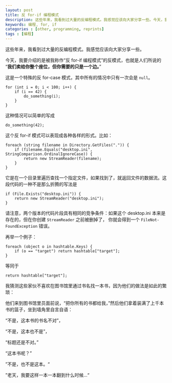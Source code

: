 ```yaml
---
layout: post
title: 反 for-if 编程模式
description: 这些年来，我看到过大量的反编程模式。我感觉应该向大家分享一些。今天，我要介绍的是被我称作反 for-if 编程模式的反模式，也就是人们所说的”我们卖给你整个座位，但你需要的只是一个边。”
keywords: 编程, for, if
categories : [other, programming, reprints]
tags : [编程]
---
```


这些年来，我看到过大量的反编程模式。我感觉应该向大家分享一些。

今天，我要介绍的是被我称作“反 for-if 编程模式”的反模式，也就是人们所说的 “**我们卖给你整个座位，但你需要的只是一个边。**”

这是一个特殊的反 for-case 模式，其中所有的情况中只有一次会是 `null`。

    for (int i = 0; i < 100; i++) {
        if (i == 42) { 
            do_something(i); 
        }
    }

这种情况可以简单的写成

    do_something(42);

这个反 for-if 模式可以表现成各种各样的形式。比如：

    foreach (string filename in Directory.GetFiles(".")) {
        if (filename.Equals("desktop.ini", StringComparison.OrdinalIgnoreCase)) {
            return new StreamReader(filename);
        }
    }
    
它是在一个目录里遍历查找一个指定文件，如果找到了，就返回文件的数据流。这段代码的一种不是那么折腾的写法是

    if (File.Exists("desktop.ini")) {
        return new StreamReader("desktop.ini");
    }

请注意，两个版本的代码片段具有相同的竞争条件：如果这个 desktop.ini 本来是存在的，但在你创建 `Stream­Reader` 之前被删掉了，
你就会得到一个 `File­Not­Found­Exception` 错误。

再举一个例子：

    foreach (object o in hashtable.Keys) {
        if (o == "target") return hashtable["target"];
    }

等同于

    return hashtable["target"];

我猜测这些家伙不喜欢在图书馆里通过书名找一本书，因为他们的做法是如此的繁琐：

他们来到图书馆里员面前说，“把你所有的书都给我，”然后他们拿着装满了上千本书的篮子，坐到墙角里自言自语：

“不是，这本书的书名不对”，

“不是，这本也不是”，

“标题还是不对。”

“这本书呢？”

”不是，也不是这本。“

”老天，我要这样一本一本翻到什么时候…“
